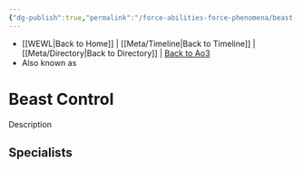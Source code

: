 ```yaml
---
{"dg-publish":true,"permalink":"/force-abilities-force-phenomena/beast-control/"}
---
```


- [[WEWL\|Back to Home]] | [[Meta/Timeline\|Back to Timeline]] | [[Meta/Directory\|Back to Directory]] | [Back to Ao3](https://archiveofourown.org/works/19334440/chapters/45992584)
- Also known as 

# Beast Control
Description

**Specialists**
- 